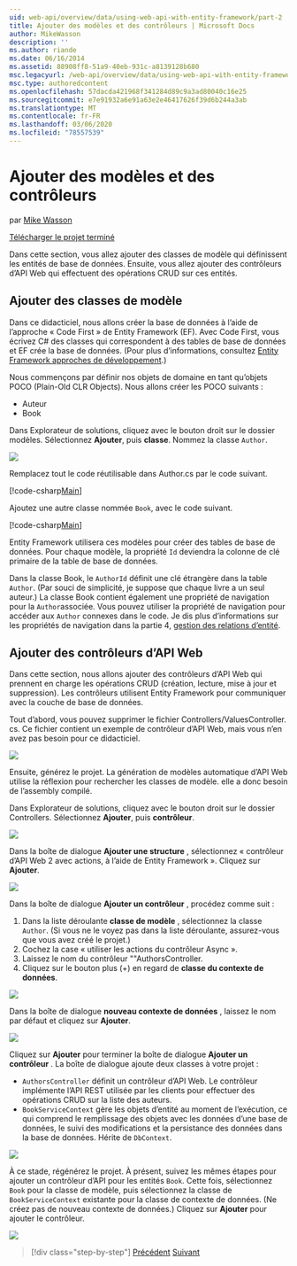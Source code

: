 ```yaml
---
uid: web-api/overview/data/using-web-api-with-entity-framework/part-2
title: Ajouter des modèles et des contrôleurs | Microsoft Docs
author: MikeWasson
description: ''
ms.author: riande
ms.date: 06/16/2014
ms.assetid: 88908ff8-51a9-40eb-931c-a8139128b680
msc.legacyurl: /web-api/overview/data/using-web-api-with-entity-framework/part-2
msc.type: authoredcontent
ms.openlocfilehash: 57dacda421968f341284d89c9a3ad80040c16e25
ms.sourcegitcommit: e7e91932a6e91a63e2e46417626f39d6b244a3ab
ms.translationtype: MT
ms.contentlocale: fr-FR
ms.lasthandoff: 03/06/2020
ms.locfileid: "78557539"
---
```

# <a name="add-models-and-controllers"></a>Ajouter des modèles et des contrôleurs

par [Mike Wasson](https://github.com/MikeWasson)

[Télécharger le projet terminé](https://github.com/MikeWasson/BookService)

Dans cette section, vous allez ajouter des classes de modèle qui définissent les entités de base de données. Ensuite, vous allez ajouter des contrôleurs d’API Web qui effectuent des opérations CRUD sur ces entités.

## <a name="add-model-classes"></a>Ajouter des classes de modèle

Dans ce didacticiel, nous allons créer la base de données à l’aide de l’approche « Code First » de Entity Framework (EF). Avec Code First, vous écrivez C# des classes qui correspondent à des tables de base de données et EF crée la base de données. (Pour plus d’informations, consultez [Entity Framework approches de développement](https://msdn.microsoft.com/library/ms178359%28v=vs.110%29.aspx#dbfmfcf).)

Nous commençons par définir nos objets de domaine en tant qu’objets POCO (Plain-Old CLR Objects). Nous allons créer les POCO suivants :

- Auteur
- Book

Dans Explorateur de solutions, cliquez avec le bouton droit sur le dossier modèles. Sélectionnez **Ajouter**, puis **classe**. Nommez la classe `Author`.

![](part-2/_static/image1.png)

Remplacez tout le code réutilisable dans Author.cs par le code suivant.

[!code-csharp[Main](part-2/samples/sample1.cs)]

Ajoutez une autre classe nommée `Book`, avec le code suivant.

[!code-csharp[Main](part-2/samples/sample2.cs)]

Entity Framework utilisera ces modèles pour créer des tables de base de données. Pour chaque modèle, la propriété `Id` deviendra la colonne de clé primaire de la table de base de données.

Dans la classe Book, le `AuthorId` définit une clé étrangère dans la table `Author`. (Par souci de simplicité, je suppose que chaque livre a un seul auteur.) La classe Book contient également une propriété de navigation pour la `Author`associée. Vous pouvez utiliser la propriété de navigation pour accéder aux `Author` connexes dans le code. Je dis plus d’informations sur les propriétés de navigation dans la partie 4, [gestion des relations d’entité](part-4.md).

## <a name="add-web-api-controllers"></a>Ajouter des contrôleurs d’API Web

Dans cette section, nous allons ajouter des contrôleurs d’API Web qui prennent en charge les opérations CRUD (création, lecture, mise à jour et suppression). Les contrôleurs utilisent Entity Framework pour communiquer avec la couche de base de données.

Tout d’abord, vous pouvez supprimer le fichier Controllers/ValuesController. cs. Ce fichier contient un exemple de contrôleur d’API Web, mais vous n’en avez pas besoin pour ce didacticiel.

![](part-2/_static/image2.png)

Ensuite, générez le projet. La génération de modèles automatique d’API Web utilise la réflexion pour rechercher les classes de modèle. elle a donc besoin de l’assembly compilé.

Dans Explorateur de solutions, cliquez avec le bouton droit sur le dossier Controllers. Sélectionnez **Ajouter**, puis **contrôleur**.

![](part-2/_static/image3.png)

Dans la boîte de dialogue **Ajouter une structure** , sélectionnez « contrôleur d’API Web 2 avec actions, à l’aide de Entity Framework ». Cliquez sur **Ajouter**.

![](part-2/_static/image4.png)

Dans la boîte de dialogue **Ajouter un contrôleur** , procédez comme suit :

1. Dans la liste déroulante **classe de modèle** , sélectionnez la classe `Author`. (Si vous ne le voyez pas dans la liste déroulante, assurez-vous que vous avez créé le projet.)
2. Cochez la case « utiliser les actions du contrôleur Async ».
3. Laissez le nom du contrôleur &quot;&quot;AuthorsController.
4. Cliquez sur le bouton plus (+) en regard de **classe du contexte de données**.

![](part-2/_static/image5.png)

Dans la boîte de dialogue **nouveau contexte de données** , laissez le nom par défaut et cliquez sur **Ajouter**.

![](part-2/_static/image6.png)

Cliquez sur **Ajouter** pour terminer la boîte de dialogue **Ajouter un contrôleur** . La boîte de dialogue ajoute deux classes à votre projet :

- `AuthorsController` définit un contrôleur d’API Web. Le contrôleur implémente l’API REST utilisée par les clients pour effectuer des opérations CRUD sur la liste des auteurs.
- `BookServiceContext` gère les objets d’entité au moment de l’exécution, ce qui comprend le remplissage des objets avec les données d’une base de données, le suivi des modifications et la persistance des données dans la base de données. Hérite de `DbContext`.

![](part-2/_static/image7.png)

À ce stade, régénérez le projet. À présent, suivez les mêmes étapes pour ajouter un contrôleur d’API pour les entités `Book`. Cette fois, sélectionnez `Book` pour la classe de modèle, puis sélectionnez la classe de `BookServiceContext` existante pour la classe de contexte de données. (Ne créez pas de nouveau contexte de données.) Cliquez sur **Ajouter** pour ajouter le contrôleur.

![](part-2/_static/image8.png)

> [!div class="step-by-step"]
> [Précédent](part-1.md)
> [Suivant](part-3.md)
